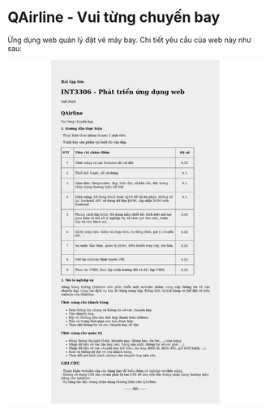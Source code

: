 # QAirline - Vui từng chuyến bay

Ứng dụng web quản lý đặt vé máy bay. Chi tiết yêu cầu của web này như sau:

![Yêu cầu của QAirline](QAirline.png)
